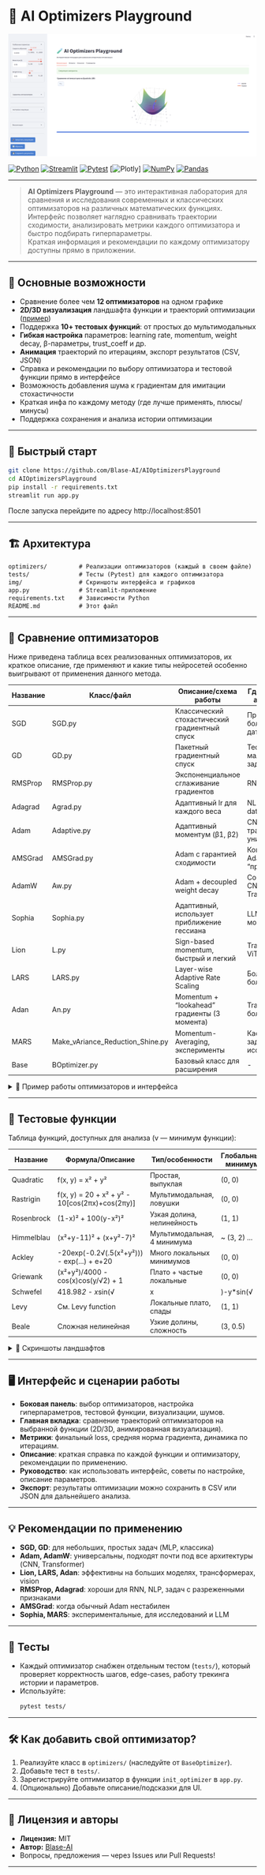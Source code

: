 # 🧪 AI Optimizers Playground

![interface](img/interface_main.png)

[![Python](https://img.shields.io/badge/python-3.8%2B-blue)](https://www.python.org/)
[![Streamlit](https://img.shields.io/badge/streamlit-app-red?logo=streamlit&logoColor=white)](https://streamlit.io/)
[![Pytest](https://img.shields.io/badge/tested%20with-pytest-yellow?logo=pytest&logoColor=white)](https://docs.pytest.org/)
[![Plotly](https://img.shields.io/badge/visualization-plotly-blueviolet?logo=plotly)]
[![NumPy](https://img.shields.io/badge/numpy-%23013243.svg?style=flat&logo=numpy&logoColor=white)](https://numpy.org/)
[![Pandas](https://img.shields.io/badge/pandas-%23150458.svg?style=flat&logo=pandas&logoColor=white)](https://pandas.pydata.org/)

---

> **AI Optimizers Playground** — это интерактивная лаборатория для сравнения и исследования современных и классических оптимизаторов на различных математических функциях.  
> Интерфейс позволяет наглядно сравнивать траектории сходимости, анализировать метрики каждого оптимизатора и быстро подбирать гиперпараметры.  
> Краткая информация и рекомендации по каждому оптимизатору доступны прямо в приложении.

---

## 🚩 Основные возможности

- Сравнение более чем **12 оптимизаторов** на одном графике
- **2D/3D визуализация** ландшафта функции и траекторий оптимизации ([пример](img/surface_example.png))
- Поддержка **10+ тестовых функций**: от простых до мультимодальных
- **Гибкая настройка** параметров: learning rate, momentum, weight decay, β-параметры, trust_coeff и др.
- **Анимация** траекторий по итерациям, экспорт результатов (CSV, JSON)
- Справка и рекомендации по выбору оптимизатора и тестовой функции прямо в интерфейсе
- Возможность добавления шума к градиентам для имитации стохастичности
- Краткая инфа по каждому методу (где лучше применять, плюсы/минусы)
- Поддержка сохранения и анализа истории оптимизации

---

## 👟 Быстрый старт

```bash
git clone https://github.com/Blase-AI/AIOptimizersPlayground
cd AIOptimizersPlayground
pip install -r requirements.txt
streamlit run app.py
```
После запуска перейдите по адресу http://localhost:8501

---

## 🏗️ Архитектура

```
optimizers/         # Реализации оптимизаторов (каждый в своем файле)
tests/              # Тесты (Pytest) для каждого оптимизатора
img/                # Скриншоты интерфейса и графиков
app.py              # Streamlit-приложение
requirements.txt    # Зависимости Python
README.md           # Этот файл
```

---

## 🧠 Сравнение оптимизаторов

Ниже приведена таблица всех реализованных оптимизаторов, их краткое описание, где применяют и какие типы нейросетей особенно выигрывают от применения данного метода.

| Название       | Класс/файл        | Описание/схема работы                       | Где хорош/тип архитектур      |
|----------------|-------------------|---------------------------------------------|-------------------------------|
| SGD            | SGD.py            | Классический стохастический градиентный спуск | Простые MLP, большие датасеты |
| GD             | GD.py             | Пакетный градиентный спуск                  | Теория, маленькие задачи      |
| RMSProp        | RMSProp.py        | Экспоненциальное сглаживание градиентов      | RNN, seq2seq                  |
| Adagrad        | Agrad.py          | Адаптивный lr для каждого веса              | NLP, sparse data              |
| Adam           | Adaptive.py       | Адаптивный моментум (β1, β2)                | CNN, трансформеры, универсален|
| AMSGrad        | AMSGrad.py        | Adam с гарантией сходимости                  | Когда обычный Adam “прыгает”  |
| AdamW          | Aw.py             | Adam + decoupled weight decay                | Современные CNN, Transformers |
| Sophia         | Sophia.py         | Адаптивный, использует приближение гессиана  | LLM, большие модели           |
| Lion           | L.py              | Sign-based momentum, быстрый и легкий        | Transformers, ViT             |
| LARS           | LARS.py           | Layer-wise Adaptive Rate Scaling             | Большие CNN, большие батчи    |
| Adan           | An.py             | Momentum + “lookahead” градиенты (3 момента) | Transformers, большие CNN     |
| MARS           | Make_vAriance_Reduction_Shine.py | Momentum-Averaging, эксперименты        | Кастомные задачи, исследование|
| Base           | BOptimizer.py      | Базовый класс для расширения                 | -                             |

<details>
<summary>📸 Пример работы оптимизаторов и интерфейса</summary>

![trajectories](img/optimizers_trajectories.png)
![3d_surface](img/surface_example.png)
![settings](img/interface_params.png)

</details>

---

## 🧩 Тестовые функции

Таблица функций, доступных для анализа (v — минимум функции):

| Название       | Формула/Описание                           | Тип/особенности             | Глобальный минимум |
|----------------|--------------------------------------------|-----------------------------|--------------------|
| Quadratic      | f(x, y) = x² + y²                          | Простая, выпуклая           | (0, 0)             |
| Rastrigin      | f(x, y) = 20 + x² + y² - 10[cos(2πx)+cos(2πy)] | Мультимодальная, ловушки | (0, 0)             |
| Rosenbrock     | (1-x)² + 100(y-x²)²                        | Узкая долина, нелинейность  | (1, 1)             |
| Himmelblau     | (x²+y-11)² + (x+y²-7)²                     | Мультимодальная, 4 минимума | ~ (3, 2) ...       |
| Ackley         | -20exp(-0.2√(.5(x²+y²))) - exp(...) + e+20 | Много локальных минимумов   | (0, 0)             |
| Griewank       | (x²+y²)/4000 - cos(x)cos(y/√2) + 1         | Плато + частые локальные    | (0, 0)             |
| Schwefel       | 418.98*2 - x*sin(√|x|)-y*sin(√|y|)         | Крайне сложная, минимум вне центра | (420.97, 420.97)  |
| Levy           | См. Levy function                          | Локальные плато, спады      | (1, 1)             |
| Beale          | Сложная нелинейная                         | Узкие долины, сложность     | (3, 0.5)           |

<details>
<summary>📸 Скриншоты ландшафтов</summary>

![quadratic](img/surface_quadratic.png)
![rastrigin](img/surface_rastrigin.png)
![ackley](img/surface_ackley.png)

</details>

---

## 🖥️ Интерфейс и сценарии работы

- **Боковая панель**: выбор оптимизаторов, настройка гиперпараметров, тестовой функции, визуализации, шумов.
- **Главная вкладка**: сравнение траекторий оптимизаторов на выбранной функции (2D/3D, анимированная визуализация).
- **Метрики**: финальный loss, средняя норма градиента, динамика по итерациям.
- **Описание**: краткая справка по каждой функции и оптимизатору, рекомендации по применению.
- **Руководство**: как использовать интерфейс, советы по настройке, описание параметров.
- **Экспорт**: результаты оптимизации можно сохранить в CSV или JSON для дальнейшего анализа.

---

## 💡 Рекомендации по применению

- **SGD, GD**: для небольших, простых задач (MLP, классика)
- **Adam, AdamW**: универсальны, подходят почти под все архитектуры (CNN, Transformer)
- **Lion, LARS, Adan**: эффективны на больших моделях, трансформерах, vision
- **RMSProp, Adagrad**: хороши для RNN, NLP, задач с разреженными признаками
- **AMSGrad**: когда обычный Adam нестабилен
- **Sophia, MARS**: экспериментальные, для исследований и LLM

---

## 🧪 Тесты

- Каждый оптимизатор снабжен отдельным тестом (`tests/`), который проверяет корректность шагов, edge-cases, работу трекинга истории и параметров.
- Используйте:
  ```bash
  pytest tests/
  ```

---

## 🛠️ Как добавить свой оптимизатор?

1. Реализуйте класс в `optimizers/` (наследуйте от `BaseOptimizer`).
2. Добавьте тест в `tests/`.
3. Зарегистрируйте оптимизатор в функции `init_optimizer` в `app.py`.
4. (Опционально) Добавьте описание/подсказки для UI.

---


## 📝 Лицензия и авторы

- **Лицензия:** MIT
- **Автор:** [Blase-AI](https://github.com/Blase-AI)
- Вопросы, предложения — через Issues или Pull Requests!

---
